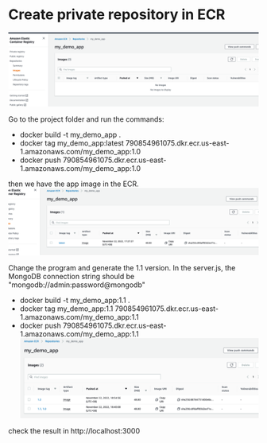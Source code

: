# Create private repository in ECR

![img.png](Asset/img.png)

Go to the project folder and run the commands:
- docker build -t my_demo_app .
- docker tag my_demo_app:latest 790854961075.dkr.ecr.us-east-1.amazonaws.com/my_demo_app:1.0
- docker push 790854961075.dkr.ecr.us-east-1.amazonaws.com/my_demo_app:1.0

then we have the app image in the ECR.
![img.png](Asset/img1.png)


Change the program and generate the 1.1 version. In the server.js, the MongoDB connection string should be "mongodb://admin:password@mongodb"
- docker build -t my_demo_app:1.1 .
- docker tag my_demo_app:1.1 790854961075.dkr.ecr.us-east-1.amazonaws.com/my_demo_app:1.1
- docker push 790854961075.dkr.ecr.us-east-1.amazonaws.com/my_demo_app:1.1
![img.png](Asset/img3.png)

check the result in http://localhost:3000




